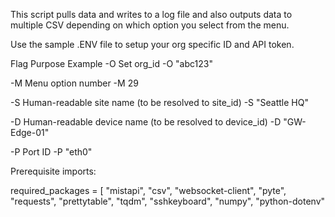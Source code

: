 This script pulls data and writes to a log file and also outputs data to multiple CSV depending on which option you select from the menu.

Use the sample .ENV file to setup your org specific ID and API token.

Flag Purpose Example -O Set org_id -O "abc123"

-M Menu option number -M 29

-S Human-readable site name (to be resolved to site_id) -S "Seattle HQ"

-D Human-readable device name (to be resolved to device_id) -D "GW-Edge-01"

-P Port ID -P "eth0"

Prerequisite imports:

required_packages = [
    "mistapi",
    "csv",
    "websocket-client",
    "pyte",
    "requests",
    "prettytable",
    "tqdm",
    "sshkeyboard",
    "numpy",
    "python-dotenv"